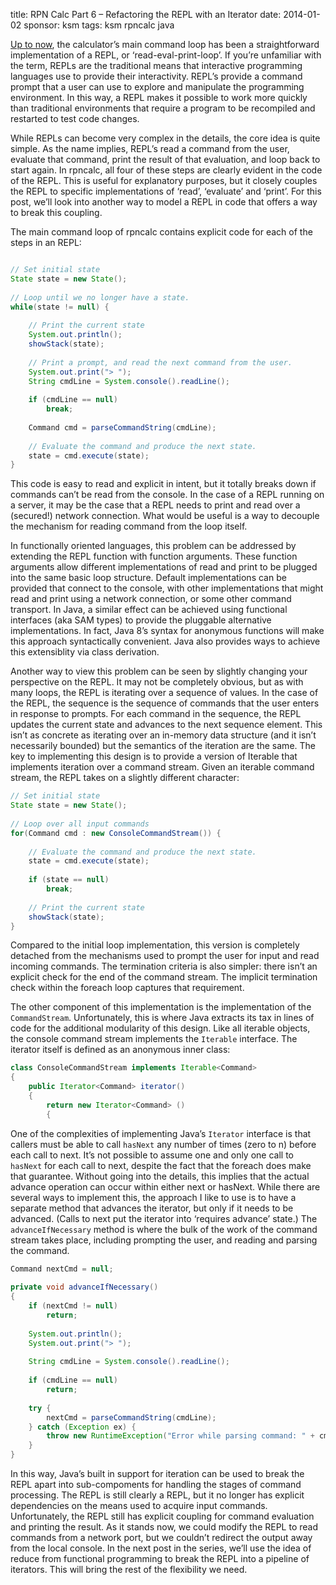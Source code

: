 title: RPN Calc Part 6 – Refactoring the REPL with an Iterator
date: 2014-01-02
sponsor: ksm
tags: ksm rpncalc java

[Up to now](/ksm/rpncalc_05), the calculator’s main command loop has
been a straightforward implementation of a REPL, or
‘read-eval-print-loop’. If you’re unfamiliar with the term, REPLs are
the traditional means that interactive programming languages use to
provide their interactivity. REPL’s provide a command prompt that a
user can use to explore and manipulate the programming environment. In
this way, a REPL makes it possible to work more quickly than
traditional environments that require a program to be recompiled and
restarted to test code changes.

While REPLs can become very complex in the details, the core idea is
quite simple. As the name implies, REPL’s read a command from the
user, evaluate that command, print the result of that evaluation, and
loop back to start again. In rpncalc, all four of these steps are
clearly evident in the code of the REPL. This is useful for
explanatory purposes, but it closely couples the REPL to specific
implementations of ‘read’, ‘evaluate’ and ‘print’. For this post,
we’ll look into another way to model a REPL in code that offers a way
to break this coupling.

The main command loop of rpncalc contains explicit code for each of
the steps in an REPL:

```java

// Set initial state
State state = new State();
 
// Loop until we no longer have a state.
while(state != null) {
 
    // Print the current state
    System.out.println();
    showStack(state);
 
    // Print a prompt, and read the next command from the user.
    System.out.print("> ");
    String cmdLine = System.console().readLine();
 
    if (cmdLine == null)
        break;
 
    Command cmd = parseCommandString(cmdLine);
 
    // Evaluate the command and produce the next state.
    state = cmd.execute(state);
}
```

This code is easy to read and explicit in intent, but it totally
breaks down if commands can’t be read from the console. In the case of
a REPL running on a server, it may be the case that a REPL needs to
print and read over a (secured!) network connection. What would be
useful is a way to decouple the mechanism for reading command from the
loop itself.

In functionally oriented languages, this problem can be addressed by
extending the REPL function with function arguments. These function
arguments allow different implementations of read and print to be
plugged into the same basic loop structure. Default implementations
can be provided that connect to the console, with other
implementations that might read and print using a network connection,
or some other command transport. In Java, a similar effect can be
achieved using functional interfaces (aka SAM types) to provide the
pluggable alternative implementations. In fact, Java 8’s syntax for
anonymous functions will make this approach syntactically
convenient. Java also provides ways to achieve this extensiblity via
class derivation.

Another way to view this problem can be seen by slightly changing your
perspective on the REPL. It may not be completely obvious, but as with
many loops, the REPL is iterating over a sequence of values. In the
case of the REPL, the sequence is the sequence of commands that the
user enters in response to prompts. For each command in the sequence,
the REPL updates the current state and advances to the next sequence
element. This isn’t as concrete as iterating over an in-memory data
structure (and it isn’t necessarily bounded) but the semantics of the
iteration are the same. The key to implementing this design is to
provide a version of Iterable that implements iteration over a command
stream. Given an iterable command stream, the REPL takes on a slightly
different character:

```java
// Set initial state
State state = new State();
 
// Loop over all input commands
for(Command cmd : new ConsoleCommandStream()) {
 
    // Evaluate the command and produce the next state.
    state = cmd.execute(state);
 
    if (state == null)
        break;
 
    // Print the current state
    showStack(state);
}
```

Compared to the initial loop implementation, this version is
completely detached from the mechanisms used to prompt the user for
input and read incoming commands. The termination criteria is also
simpler: there isn’t an explicit check for the end of the command
stream. The implicit termination check within the foreach loop
captures that requirement.

The other component of this implementation is the implementation of
the `CommandStream`. Unfortunately, this is where Java extracts its
tax in lines of code for the additional modularity of this
design. Like all iterable objects, the console command stream
implements the `Iterable` interface. The iterator itself is defined as
an anonymous inner class:

```java
class ConsoleCommandStream implements Iterable<Command>
{
    public Iterator<Command> iterator()
    {
        return new Iterator<Command> ()
        {
```

One of the complexities of implementing Java’s `Iterator` interface is
that callers must be able to call `hasNext` any number of times (zero
to n) before each call to next. It’s not possible to assume one and
only one call to `hasNext` for each call to next, despite the fact
that the foreach does make that guarantee. Without going into the
details, this implies that the actual advance operation can occur
within either next or hasNext. While there are several ways to
implement this, the approach I like to use is to have a separate
method that advances the iterator, but only if it needs to be
advanced. (Calls to next put the iterator into ‘requires advance’
state.) The `advanceIfNecessary` method is where the bulk of the work
of the command stream takes place, including prompting the user, and
reading and parsing the command.

```java
Command nextCmd = null;
 
private void advanceIfNecessary()
{
    if (nextCmd != null)
        return;
 
    System.out.println();
    System.out.print("> ");
 
    String cmdLine = System.console().readLine();
 
    if (cmdLine == null)
        return;
 
    try {
        nextCmd = parseCommandString(cmdLine);
    } catch (Exception ex) {
        throw new RuntimeException("Error while parsing command: " + cmdLine, ex);
    }
}
```

In this way, Java’s built in support for iteration can be used to
break the REPL apart into sub-compoments for handling the stages of
command processing. The REPL is still clearly a REPL, but it no longer
has explicit dependencies on the means used to acquire input
commands. Unfortunately, the REPL still has explicit coupling for
command evaluation and printing the result. As it stands now, we could
modify the REPL to read commands from a network port, but we couldn’t
redirect the output away from the local console. In the next post in
the series, we’ll use the idea of reduce from functional programming
to break the REPL into a pipeline of iterators. This will bring the
rest of the flexibility we need.


